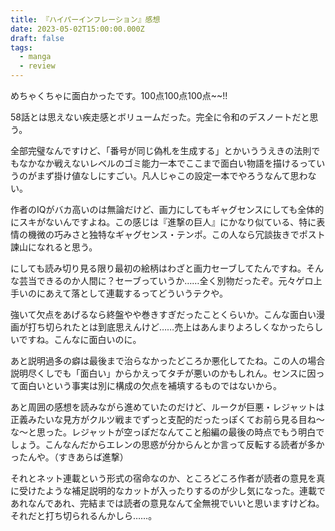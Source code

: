 ```yaml
---
title: 『ハイパーインフレーション』感想
date: 2023-05-02T15:00:00.000Z
draft: false
tags:
  - manga
  - review
---
```


めちゃくちゃに面白かったです。100点100点100点~~!!

58話とは思えない疾走感とボリュームだった。完全に令和のデスノートだと思う。

全部完璧なんですけど、「番号が同じ偽札を生成する」とかいううえきの法則でもなかなか戦えないレベルのゴミ能力一本でここまで面白い物語を描けるっていうのがまず掛け値なしにすごい。凡人じゃこの設定一本でやろうなんて思わない。

作者のIQがバカ高いのは無論だけど、画力にしてもギャグセンスにしても全体的にスキがないんですよね。この感じは『進撃の巨人』にかなり似ている、特に表情の機微の巧みさと独特なギャグセンス・テンポ。この人なら冗談抜きでポスト諫山になれると思う。

にしても読み切り見る限り最初の絵柄はわざと画力セーブしてたんですね。そんな芸当できるのか人間に？セーブっていうか……全く別物だったぞ。元々ゲロ上手いのにあえて落として連載するってどういうテクや。

強いて欠点をあげるなら終盤やや巻きすぎだったことくらいか。こんな面白い漫画が打ち切られたとは到底思えんけど……売上はあんまりよろしくなかったらしいですね。こんなに面白いのに。

あと説明過多の癖は最後まで治らなかったどころか悪化してたね。この人の場合説明尽くしでも「面白い」からかえってタチが悪いのかもしれん。センスに因って面白いという事実は別に構成の欠点を補填するものではないから。

あと周囲の感想を読みながら進めていたのだけど、ルークが巨悪・レジャットは正義みたいな見方がクルツ戦までずっと支配的だったっぽくてお前ら見る目ね～な～と思った。レジャットが空っぽだなんてこと船編の最後の時点でもう明白でしょう。こんなんだからエレンの思惑が分からんとか言って反転する読者が多かったんや。（すきあらば進撃）

それとネット連載という形式の宿命なのか、ところどころ作者が読者の意見を真に受けたような補足説明的なカットが入ったりするのが少し気になった。連載であれなんであれ、完結までは読者の意見なんて全無視でいいと思いますけどね。それだと打ち切られるんかしら……。
